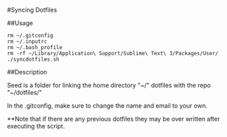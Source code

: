 #Syncing Dotfiles

##Usage

```
rm ~/.gitconfig
rm ~/.inputrc
rm ~/.bash_profile
rm -rf ~/Library/Application\ Support/Sublime\ Text\ 3/Packages/User/
./syncdotfiles.sh
```

##Description

Seed is a folder for linking the home directory "~/" dotfiles with the repo "~/dotfiles/"

In the .gitconfig, make sure to change the name and email to your own.

**Note that if there are any previous dotfiles they may be over written after executing the script.
